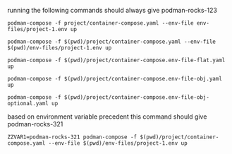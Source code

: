 running the following commands should always give podman-rocks-123

```
podman-compose -f project/container-compose.yaml --env-file env-files/project-1.env up
```

```
podman-compose -f $(pwd)/project/container-compose.yaml --env-file $(pwd)/env-files/project-1.env up
```

```
podman-compose -f $(pwd)/project/container-compose.env-file-flat.yaml up
```

```
podman-compose -f $(pwd)/project/container-compose.env-file-obj.yaml up
```

```
podman-compose -f $(pwd)/project/container-compose.env-file-obj-optional.yaml up
```

based on environment variable precedent this command should give podman-rocks-321

```
ZZVAR1=podman-rocks-321 podman-compose -f $(pwd)/project/container-compose.yaml --env-file $(pwd)/env-files/project-1.env up
```

